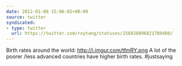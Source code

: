 ```yaml
---
date: 2012-01-08 15:06:02+00:00
source: twitter
syndicated:
- type: twitter
  url: https://twitter.com/roytang/statuses/156028896821780480/
---
```


Birth rates around the world: http://i.imgur.com/tfmRY.png  A lot of the poorer /less advanced countries have higher birth rates. #justsaying